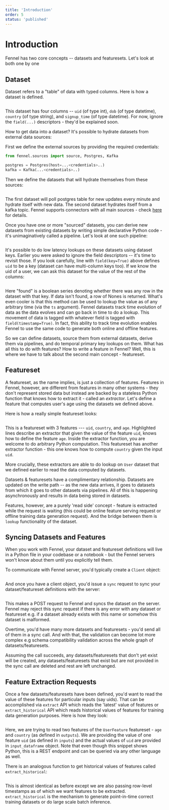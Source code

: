 ```yaml
---
title: 'Introduction'
order: 5
status: 'published'
---
```


# Introduction

Fennel has two core concepts -- datasets and featuresets. Let's look at both one by one

## Dataset

Dataset refers to a "table" of data with typed columns. Here is how a dataset is defined.&#x20;


<pre snippet="overview/concepts#user_dataset"></pre>

This dataset has four columns -- `uid` (of type int), `dob` (of type datetime),
`country` (of type string), and `signup_time` (of type datetime). For now, 
ignore the `field(...)` descriptors - they'd be explained soon.

How to get data into a dataset? It's possible to hydrate datasets from external data sources:

First we define the external sources by providing the required credentials:

```python
from fennel.sources import source, Postgres, Kafka

postgres = Postgres(host=...<credentials>..)
kafka = Kafka(...<credentials>..)
```

Then we define the datasets that will hydrate themselves from these sources:

<pre snippet="overview/concepts#external_data_sources"></pre>

The first dataset will poll postgres table for new updates every minute and 
hydrate itself with new data. The second dataset hydrates itself from a kafka 
topic. Fennel supports connectors with all main sources - check 
[here](/concepts/source) for details.


Once you have one or more "sourced" datasets, you can derive new datasets from 
existing datasets by writing simple declarative Python code - it's 
unimaginatively called a pipeline. Let's look at one such pipeline:

<pre snippet="overview/concepts#pipeline" highlight="3"></pre>


It's possible to do low latency lookups on these datasets using dataset keys. 
Earlier you were asked to ignore the field descriptors -- it's time to revisit 
those. If you look carefully, line with `field(key=True)` above defines `uid` 
to be a key (dataset can have multi-column keys too). If we know the uid of a 
user, we can ask this dataset for the value of the rest of the columns:

<pre snippet="overview/concepts#dataset_lookup"></pre>

Here "found" is a boolean series denoting whether there was any row in the 
dataset with that key. If data isn't found, a row of Nones is returned. What's 
even cooler is that this method can be used to lookup the value as of any 
arbitrary time (via the `ts` argument). Fennel datasets track time evolution of 
data as the data evolves and can go back in time to do a lookup. This movement 
of data is tagged with whatever field is tagged with `field(timestamp=True)`. In 
fact, this ability to track time evolution enables Fennel to use the same code 
to generate both online and offline features.


So we can define datasets, source them from external datasets, derive them 
via pipelines, and do temporal primary key lookups on them. What has all this to do 
with features? How to write a feature in Fennel? Well, this is where we have to 
talk about the second main concept - featureset.

## Featureset

A featureset, as the name implies, is just a collection of features. Features in 
Fennel, however, are different from features in many other systems - they don't 
represent stored data but instead are backed by a stateless Python function that 
knows how to extract it - called an _extractor_. Let's define a feature that 
computes user's age using the datasets we defined above.

Here is how a really simple featureset looks:

<pre snippet="overview/concepts#featureset" highlight="8-15"></pre>

This is a featureset with 3 features --- `uid`, `country`, and `age`. Highlighted 
lines describe an extractor that given the value of the feature `uid`, knows how 
to define the feature `age`. Inside the extractor function, you are welcome to 
do arbitrary Python computation. This featureset has 
another extractor function - this one knows how to compute `country` given
the input `uid`.


More crucially, these extractors are able to do lookup on `User` dataset that 
we defined earlier to read the data computed by datasets. 

Datasets & featuresets have a complimentary relationship. Datasets are updated 
on the write path -- as the new data arrives, it goes to datasets from which it 
goes to other datasets via pipelines. All of this is happening asynchronously 
and results in data being stored in datasets. 

Features, however, are a purely 'read side' concept - feature is extracted while 
the request is waiting (this could be online feature serving request or offline 
training data generation request). And the bridge between them is `lookup` 
functionality of the dataset.


## Syncing Datasets and Features

When you work with Fennel, your dataset and featureset definitions will live 
in a Python file in your codebase or a notebook - but the Fennel servers won't
know about them until you explicitly tell them. 

To communicate with Fennel server, you'd typically create a `Client` object:

<pre snippet="overview/concepts#client"></pre>

And once you have a client object, you'd issue a `sync` request to sync your 
dataset/featureset definitions with the server:

<pre snippet="overview/concepts#sync"></pre>


This makes a POST request to Fennel and syncs the dataset on the server. Fennel 
may reject this sync request if there is any error with any dataset or 
featureset e.g. if a dataset already exists with this name or somehow this 
dataset is malformed.


Overtime, you'd have many more datasets and featuresets - you'd send all of them
in a sync call. And with that, the validation can become lot more complex e.g 
schema compatibility validation across the whole graph of datasets/featuresets.

Assuming the call succeeds, any datasets/featuresets that don't yet exist will 
be created, any datasets/featuresets that exist but are not provided in the sync 
call are deleted and rest are left unchanged. 

## Feature Extraction Requests

Once a few datasets/featuresets have been defined, you'd want to read the value 
of these features for particular inputs (say uids). That can be accomplished via
`extract` API which reads the 'latest' value of features or `extract_historical`
API which reads historical values of features for training data generation
purposes. Here is how they look:

<pre snippet="overview/concepts#query"></pre>

Here, we are trying to read two features of the `UserFeature` featureset - `age` 
and `country` (as defined in `outputs`). We are providing the value of one
feature `uid` (as defined in `inputs`) and the actual values of `uid` are 
provided in `input_dataframe` object. Note that even though this snippet shows
Python, this is a REST endpoint and can be queried via any other language as well.

There is an analogous function to get historical values of features called 
`extract_historical`:

<pre snippet="overview/concepts#query_historical"></pre>

This is almost identical as before except we are also passing row-level timestamps
as of which we want features to be extracted. `extract_historical` is the mechanism
to generate point-in-time correct training datasets or do large scale batch inference.